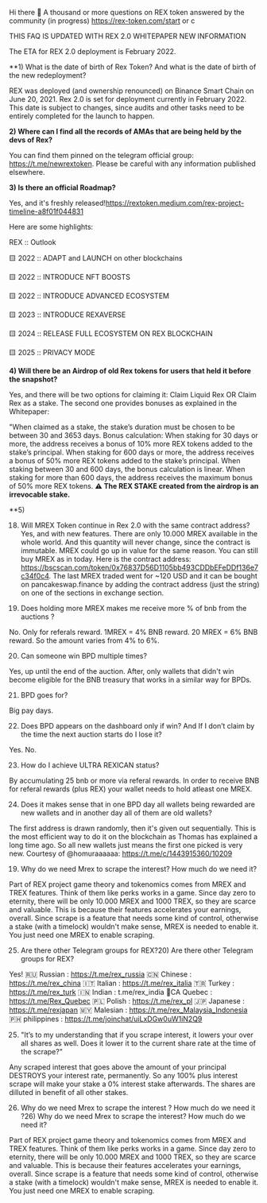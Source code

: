 Hi there 👋
A thousand or more questions on REX token answered by the community (in progress) https://rex-token.com/start or c

THIS FAQ IS UPDATED WITH REX 2.0 WHITEPAPER NEW INFORMATION

The ETA for REX 2.0 deployment is February 2022.

**1) What is the date of birth of Rex Token? And what is the date of birth of the new redeployment?

REX was deployed (and ownership renounced) on Binance Smart Chain on June 20, 2021. Rex 2.0 is set for deployment currently in February 2022. This date is subject to changes, since audits and other tasks need to be entirely completed for the launch to happen. 

**2) Where can I find all the records of AMAs that are being held by the devs of Rex?**

You can find them pinned on the telegram official group: https://t.me/newrextoken. Please be careful with any information published elsewhere.

**3) Is there an official Roadmap?**

Yes, and it's freshly released!https://rextoken.medium.com/rex-project-timeline-a8f01f044831

Here are some highlights:

REX :: Outlook

🟨 2022 :: ADAPT and LAUNCH on other blockchains

🟨 2022 :: INTRODUCE NFT BOOSTS

🟨 2022 :: INTRODUCE ADVANCED ECOSYSTEM

🟨 2023 :: INTRODUCE REXAVERSE

🟨 2024 :: RELEASE FULL ECOSYSTEM ON REX BLOCKCHAIN

🟨 2025 :: PRIVACY MODE

**4) Will there be an Airdrop of old Rex tokens for users that held it before the snapshot?**

Yes, and there will be two options for claiming it: Claim Liquid Rex OR Claim Rex as a stake. The second one provides bonuses as explained in the Whitepaper: 

"When claimed as a stake, the stake’s duration must be chosen to be between 30 and 3653 days. Bonus calculation: When staking for 30 days or more, the address receives a bonus of 10% more REX tokens added to the stake’s principal. When staking for 600 days or more, the address receives a bonus of 50% more REX tokens added to the stake’s principal. When staking between 30 and 600 days, the bonus calculation is linear. When staking for more than 600 days, the address receives the maximum bonus of 50% more
REX tokens. **⚠ The REX STAKE created from the airdrop is an irrevocable stake.**

**5) 





                                                     
18) Will MREX Token continue in Rex 2.0 with the same contract address? 
Yes, and with new features. There are only 10.000 MREX available in the whole world. And this quantity will never change, since the contract is immutable. MREX could go up in value for the same reason. You can still buy MREX as in today. Here is the contract address: https://bscscan.com/token/0x76837D56D1105bb493CDDbEFeDDf136e7c34f0c4. The last MREX traded went for ~120 USD and it can be bought on pancakeswap.finance by adding the contract address (just the string) on one of the sections in exchange section.

19) Does holding more MREX makes me receive more % of bnb from the auctions ?

No. Only for referals reward. 1MREX = 4% BNB reward. 20 MREX = 6% BNB reward. So the amount varies from 4% to 6%.

20) Can someone win BPD multiple times?

Yes, up until the end of the auction. After, only wallets that didn't win become eligible for the BNB treasury that works in a similar way for BPDs.

21) BPD goes for?

Big pay days.

22) Does BPD appears on the dashboard only if win? And If I don’t claim by the time the next auction starts do I lose it?

Yes. No.

23) How do I achieve ULTRA REXICAN status?

By accumulating 25 bnb or more via referal rewards. In order to receive BNB for referal rewards (plus REX) your wallet needs to hold atleast one MREX.

24) Does it makes sense that in one BPD day all wallets being rewarded are new wallets and in another day all of them are old wallets?

The first address is drawn randomly, then it's given out sequentially. This is the most efficient way to do it on the blockchain as Thomas has explained a long time ago. So all new wallets just means the first one picked is very new. Courtesy of @homuraaaaaa: https://t.me/c/1443915360/10209

19) Why do we need Mrex to scrape the interest? How much do we need it?

Part of REX project game theory and tokenomics comes from MREX and TREX features. Think of them like perks works in a game. Since day zero to eternity, there will be only 10.000 MREX and 1000 TREX, so they are scarce and valuable. This is because their features accelerates your earnings, overall. Since scrape is a feature that needs some kind of control, otherwise a stake (with a timelock) wouldn't make sense, MREX is needed to enable it. You just need one MREX to enable scraping.

25) Are there other Telegram groups for REX?20) Are there other Telegram groups for REX?

Yes! 🇷🇺 Russian : https://t.me/rex_russia 🇨🇳 Chinese : https://t.me/rex_china 🇮🇹 Italian : https://t.me/rex_italia 🇹🇷 Turkey : https://t.me/rex_turk 🇮🇳 Indian : t.me/rex_india 🏴CA Quebec : https://t.me/Rex_Quebec 🇵🇱 Polish : https://t.me/rex_pl 🇯🇵 Japanese : https://t.me/rexjapan 🇲🇾 Malesian : https://t.me/rex_Malaysia_Indonesia 🇵🇭 philippines : https://t.me/joinchat/uiLxDGw0uW1iN2Q9

25) "It’s to my understanding that if you scrape interest, it lowers your over all shares as well. Does it lower it to the current share rate at the time of the scrape?"

Any scraped interest that goes above the amount of your principal DESTROYS your interest rate, permanently. So any 100% plus interest scrape will make your stake a 0% interest stake afterwards. The shares are dilluted in benefit of all other stakes.

26) Why do we need Mrex to scrape the interest ? How much do we need it ?26) Why do we need Mrex to scrape the interest? How much do we need it?

Part of REX project game theory and tokenomics comes from MREX and TREX features. Think of them like perks works in a game. Since day zero to eternity, there will be only 10.000 MREX and 1000 TREX, so they are scarce and valuable. This is because their features accelerates your earnings, overall. Since scrape is a feature that needs some kind of control, otherwise a stake (with a timelock) wouldn't make sense, MREX is needed to enable it. You just need one MREX to enable scraping.


